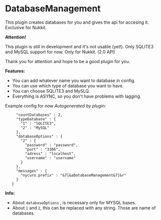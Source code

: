 # DatabaseManagement
This plugin creates databases for you and gives the api for accesing it. Exclusive for Nukkit.


**Attention!**

This plugin is still in development and it's not usable (yet!).
Only SQLITE3 and MySQL support for now.
Only for Nukkit. (2.0 API)

Thank you for attention and hope to be a good plugin for you.

**Features:**

* You can add whatever name you want to database in config.
* You can use which type of database you want to have.
* You can choose SQLITE3 and MySLQ.
* Everything is ASYNC, so you don't have problems with lagging.

Example config for now *Autogenerated by plugin*:
```{
     "countDatabases" : 2,
     "typeDatabase" : {
       "1" : "SQLITE3",
       "2" : "MySQL"
     },
     "databaseOptions" : {
       "2" : {
         "password" : "password",
         "port" : "3306",
         "adress" : "localhost",
         "username" : "username"
       }
     },
     "messages" : {
       "nycuro.prefix" : "&7[&aDatabaseManagement&7]&r"
     }
   }
```

**Info:**
* About `databaseOptions` , is necessary only for MYSQL bases.
* About `1` and `2`, this can be replaced with any string. Those are name of databases.